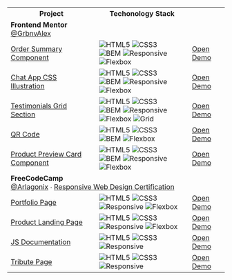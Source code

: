 <table align="center">
  
  <!-- HEADER -->
  <tr>
    <th>Project</th>
    <th>Techonology Stack</th>
    <th></th>
  </tr>
  
  <tr>
    <td colspan="3">
      <strong>Frontend Mentor</strong>
      <br>
      <a href="https://www.frontendmentor.io/profile/GrbnvAlex">@GrbnvAlex</a>
    </td>
  </tr>
  
  <!-- ORDER SUMMARY COMPONENT -->
  <tr>
    <td>
     <a href="https://github.com/arlagonix/arlagonix.github.io/tree/main/projects/order-summary-component-main">
      Order Summary Component
     </a>
    </td>
    <td>
     <img alt="HTML5" src="https://img.shields.io/badge/-HTML-red?style=flat&logo=html5&logoColor=white">
     <img alt="CSS3" src="https://img.shields.io/badge/-CSS-blue?style=flat&logo=css3&logoColor=white">
     <br>
     <img alt="BEM" src="https://img.shields.io/badge/-BEM-lightgray?style=flat">
     <img alt="Responsive" src="https://img.shields.io/badge/-responsive-lightgrey?style=flat">
     <img alt="Flexbox" src="https://img.shields.io/badge/-flexbox-lightgrey?style=flat">
    </td>
    <td>
      <a href="https://arlagonix.github.io/projects/order-summary-component-main/">
       Open Demo
      </a>
   </td>
  </tr>
   
  <!-- CHAT APP CSS ILLUSTRATION -->
  <tr>
    <td>
     <a href="https://github.com/arlagonix/arlagonix.github.io/tree/main/projects/chat-app-css-illustration-master">
      Chat App CSS Illustration
     </a>
    </td>
    <td>
     <img alt="HTML5" src="https://img.shields.io/badge/-HTML-red?style=flat&logo=html5&logoColor=white">
     <img alt="CSS3" src="https://img.shields.io/badge/-CSS-blue?style=flat&logo=css3&logoColor=white">
     <br>
     <img alt="BEM" src="https://img.shields.io/badge/-BEM-lightgray?style=flat">
     <img alt="Responsive" src="https://img.shields.io/badge/-responsive-lightgrey?style=flat">
     <img alt="Flexbox" src="https://img.shields.io/badge/-flexbox-lightgrey?style=flat">
    </td>
    <td>
      <a href="https://arlagonix.github.io/projects/chat-app-css-illustration-master">
       Open Demo
      </a>
   </td>
  </tr>
   
   <!-- TESTIMONIALS GRID SECTION -->
  <tr>
    <td>
     <a href="https://github.com/arlagonix/arlagonix.github.io/tree/main/projects/testimonials-grid-section-main">
      Testimonials Grid Section
     </a>
    </td>
    <td>
     <img alt="HTML5" src="https://img.shields.io/badge/-HTML-red?style=flat&logo=html5&logoColor=white">
     <img alt="CSS3" src="https://img.shields.io/badge/-CSS-blue?style=flat&logo=css3&logoColor=white">
     <br>
     <img alt="BEM" src="https://img.shields.io/badge/-BEM-lightgray?style=flat">
     <img alt="Responsive" src="https://img.shields.io/badge/-responsive-lightgrey?style=flat">
     <img alt="Flexbox" src="https://img.shields.io/badge/-flexbox-lightgrey?style=flat">
     <img alt="Grid" src="https://img.shields.io/badge/-grid-lightgrey?style=flat">
    </td>
    <td>
      <a href="https://arlagonix.github.io/projects/testimonials-grid-section-main">
       Open Demo
      </a>
   </td>
  </tr>
   
  <!-- QR CODE -->
  <tr>
    <td>
     <a href="https://github.com/arlagonix/arlagonix.github.io/tree/main/projects/qr-code-component-main">
      QR Code
     </a>
    </td>
    <td>
     <img alt="HTML5" src="https://img.shields.io/badge/-HTML-red?style=flat&logo=html5&logoColor=white">
     <img alt="CSS3" src="https://img.shields.io/badge/-CSS-blue?style=flat&logo=css3&logoColor=white">
     <br>
     <img alt="BEM" src="https://img.shields.io/badge/-BEM-lightgray?style=flat">
     <img alt="Flexbox" src="https://img.shields.io/badge/-flexbox-lightgrey?style=flat">
    </td>
    <td>
      <a href="https://arlagonix.github.io/projects/qr-code-component-main">
       Open Demo
      </a>
   </td>
  </tr>
  
  <!-- PRODUCT PREVIEW CARD COMPONENT -->
  <tr>
    <td>
     <a href="https://github.com/arlagonix/arlagonix.github.io/tree/main/projects/product-preview-card-component-main">
      Product Preview Card Component
     </a>
    </td>
    <td>
     <img alt="HTML5" src="https://img.shields.io/badge/-HTML-red?style=flat&logo=html5&logoColor=white">
     <img alt="CSS3" src="https://img.shields.io/badge/-CSS-blue?style=flat&logo=css3&logoColor=white">
     <br>
     <img alt="BEM" src="https://img.shields.io/badge/-BEM-lightgray?style=flat">
     <img alt="Responsive" src="https://img.shields.io/badge/-responsive-lightgray?style=flat">
     <img alt="Flexbox" src="https://img.shields.io/badge/-flexbox-lightgrey?style=flat">
    </td>
    <td>
      <a href="https://arlagonix.github.io/projects/product-preview-card-component-main">
       Open Demo
      </a>
   </td>
  </tr>
   
  <tr>
    <td colspan="3">
      <strong>FreeCodeCamp</strong>
      <br>
      <a href="https://www.freecodecamp.org/Arlagonix">@Arlagonix</a> ∙ <a href="https://www.freecodecamp.org/certification/Arlagonix/responsive-web-design">Responsive Web Design Certification</a>
    </td>
  </tr>
  
  <!-- PORTFOLIO PAGE -->
  <tr>
    <td>
     <a href="https://github.com/arlagonix/arlagonix.github.io/tree/main/projects/freecodecamp-portfolio-page">
      Portfolio Page
     </a>
    </td>
    <td>
     <img alt="HTML5" src="https://img.shields.io/badge/-HTML-red?style=flat&logo=html5&logoColor=white">
     <img alt="CSS3" src="https://img.shields.io/badge/-CSS-blue?style=flat&logo=css3&logoColor=white">
     <br>
     <img alt="Responsive" src="https://img.shields.io/badge/-responsive-lightgray?style=flat">
     <img alt="Flexbox" src="https://img.shields.io/badge/-flexbox-lightgrey?style=flat">
    </td>
    <td>
      <a href="https://arlagonix.github.io/projects/freecodecamp-portfolio-page">
       Open Demo
      </a>
   </td>
  </tr>
  
  <!-- PRODUCT LANDING PAGE -->
  <tr>
    <td>
     <a href="https://github.com/arlagonix/arlagonix.github.io/tree/main/projects/freecodecamp-product-landing-page">
      Product Landing Page
     </a>
    </td>
    <td>
     <img alt="HTML5" src="https://img.shields.io/badge/-HTML-red?style=flat&logo=html5&logoColor=white">
     <img alt="CSS3" src="https://img.shields.io/badge/-CSS-blue?style=flat&logo=css3&logoColor=white">
     <br>
     <img alt="Responsive" src="https://img.shields.io/badge/-responsive-lightgray?style=flat">
     <img alt="Flexbox" src="https://img.shields.io/badge/-flexbox-lightgrey?style=flat">
    </td>
    <td>
      <a href="https://arlagonix.github.io/projects/freecodecamp-product-landing-page">
       Open Demo
      </a>
   </td>
  </tr>
  
  <!-- JS DOCUMENTATION -->
  <tr>
    <td>
     <a href="https://github.com/arlagonix/arlagonix.github.io/tree/main/projects/freecodecamp-js-documentation">
      JS Documentation
     </a>
    </td>
    <td>
     <img alt="HTML5" src="https://img.shields.io/badge/-HTML-red?style=flat&logo=html5&logoColor=white">
     <img alt="CSS3" src="https://img.shields.io/badge/-CSS-blue?style=flat&logo=css3&logoColor=white">
     <br>
     <img alt="Responsive" src="https://img.shields.io/badge/-responsive-lightgray?style=flat">
    </td>
    <td>
      <a href="https://arlagonix.github.io/projects/freecodecamp-js-documentation">
       Open Demo
      </a>
   </td>
  </tr>
  
  <!-- TRIBUTE PAGE -->
  <tr>
    <td>
     <a href="https://github.com/arlagonix/arlagonix.github.io/tree/main/projects/freecodecamp-tribute-page">
      Tribute Page
     </a>
    </td>
    <td>
     <img alt="HTML5" src="https://img.shields.io/badge/-HTML-red?style=flat&logo=html5&logoColor=white">
     <img alt="CSS3" src="https://img.shields.io/badge/-CSS-blue?style=flat&logo=css3&logoColor=white">
     <br>
     <img alt="Responsive" src="https://img.shields.io/badge/-responsive-lightgray?style=flat">
    </td>
    <td>
      <a href="https://arlagonix.github.io/projects/freecodecamp-tribute-page">
       Open Demo
      </a>
   </td>
  </tr>
   
</table>

